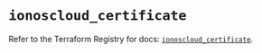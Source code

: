 # `ionoscloud_certificate`

Refer to the Terraform Registry for docs: [`ionoscloud_certificate`](https://registry.terraform.io/providers/ionos-cloud/ionoscloud/6.6.3/docs/resources/certificate).
